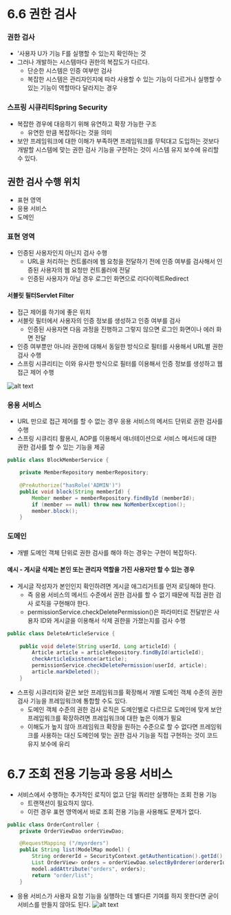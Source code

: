 # 6.6 권한 검사
### 권한 검사
- '사용자 U가 기능 F를 실행할 수 있는지 확인하는 것
- 그러나 개발하는 시스템마다 권한의 복잡도가 다르다. 
    - 단순한 시스템은 인증 여부만 검사
    - 복잡한 시스템은 관리자인지에 따라 사용할 수 있는 기능이 다르거나 실행할 수 있는 기능이 역할마다 달라지는 경우

### 스프링 시큐리티Spring Security
- 복잡한 경우에 대응하기 위해 유연하고 확장 가능한 구조
    - 유연한 만큼 복잡하다는 것을 의미 
- 보안 프레임워크에 대한 이해가 부족하면 프레임워크를 무턱대고 도입하는 것보다 개발할 시스템에 맞는 권한 검사 기능을 구현하는 것이 시스템 유지 보수에 유리할 수 있다.

## 권한 검사 수행 위치
- 표현 영역
- 응용 서비스
- 도메인

### 표현 영역
- 인증된 사용자인지 아닌지 검사 수행
    - URL을 처리하는 컨트롤러에 웹 요청을 전달하기 전에 인증 여부를 검사해서 인증된 사용자의 웹 요청만 컨트롤러에 전달
    - 인증된 사용자가 아닐 경우 로그인 화면으로 리다이렉트Redirect

#### 서블릿 필터Servlet Filter 
- 접근 제어를 하기에 좋은 위치 
- 서블릿 필터에서 사용자의 인증 정보를 생성하고 인증 여부를 검사
    - 인증된 사용자면 다음 과정을 진행하고 그렇지 않으면 로그인 화면이나 에러 화면 전달
- 인증 여부뿐만 아니라 권한에 대해서 동일한 방식으로 필터를 사용해서 URL별 권한 검사 수행 
- 스프링 시큐리티는 이와 유사한 방식으로 필터를 이용해서 인증 정보를 생성하고 웹 접근 제어 수행

![alt text](image/image_6-3.png)

### 응용 서비스
- URL 만으로 접근 제어를 할 수 없는 경우 응용 서비스의 메서드 단위로 권한 검사를 수행 
- 스프링 시큐리티 활용시,  AOP를 이용해서 애너테이션으로 서비스 메서드에 대한 권한 검사를 할 수 있는 기능을 제공
```java
public class BlockMemberService {

    private MemberRepository memberRepository;
    
    @PreAuthorize("hasRole('ADMIN')")
    public void block(String memberId) {
        Member member = memberRepository.findById (memberId);
        if (member == null) throw new NoMemberException();
        member.block();
    }

```

### 도메인
- 개별 도메인 객체 단위로 권한 검사를 해야 하는 경우는 구현이 복잡하다.

#### 예시 - 게시글 삭제는 본인 또는 관리자 역할을 가진 사용자만 할 수 있는 경우
- 게시글 작성자가 본인인지 확인하려면 게시글 애그리거트를 먼저 로딩해야 한다. 
    - 즉 응용 서비스의 메서드 수준에서 권한 검사를 할 수 없기 때문에 직접 권한 검사 로직을 구현해야 한다.
    - permissionService.checkDeletePermission()은 파라미터로 전달받은 사용자 ID와 게시글을 이용해서 삭제 권한을 가졌는지를 검사 수행
```java
public class DeleteArticleService {
    
    public void delete(String userId, Long articleId) {
        Article article = articleRepository.findById(articleId);
        checkArticleExistence(article);
        permissionService.checkDeletePermission(userId, article);
        article.markDeleted();
    }
```

- 스프링 시큐리티와 같은 보안 프레임워크를 확장해서 개별 도메인 객체 수준의 권한 검사 기능을 프레임워크에 통합할 수도 있다. 
    - 도메인 객체 수준의 권한 검사 로직은 도메인별로 다르므로 도메인에 맞게 보안 프레임워크를 확장하려면 프레임워크에 대한 높은 이해가 필요
    - 이해도가 높지 않아 프레임워크 확장을 원하는 수준으로 할 수 없다면 프레임워크를 사용하는 대신 도메인에 맞는 권한 검사 기능을 직접 구현하는 것이 코드 유지 보수에 유리

# 6.7 조회 전용 기능과 응용 서비스
- 서비스에서 수행하는 추가적인 로직이 없고 단일 쿼리만 실행하는 조회 전용 기능
    - 트랜잭션이 필요하지 않다.
    - 이런 경우 표현 영역에서 바로 조회 전용 기능을 사용해도 문제가 없다.
```java
public class OrderController {
    private OrderViewDao orderViewDao;

    @RequestMapping ("/myorders")
    public String list(ModelMap model) {
        String ordererId = SecurityContext.getAuthentication().getId();
        List OrderView> orders = orderViewDao.selectBy0rderer(ordererId);
        model.addAttribute("orders", orders);
        return "order/list";
    }
```
- 응용 서비스가 사용자 요청 기능을 실행하는 데 별다른 기여를 하지 못한다면 굳이 서비스를 만들지 않아도 된다.
![alt text](image/image_6-4.png)